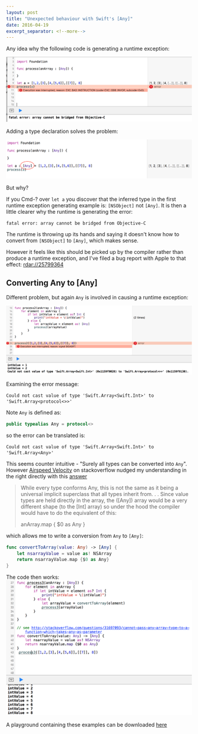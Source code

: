 ```yaml
---
layout: post
title: "Unexpected behaviour with Swift's [Any]"
date: 2016-04-19
excerpt_separator: <!--more-->
---
```

Any idea why the following code is generating a runtime exception:

![](/images/blog/2016-04-19-swift-any-arrays/any-array-exception.png)

Adding a type declaration solves the problem:

![](/images/blog/2016-04-19-swift-any-arrays/any-array-no-exception.png)

But why?
<!--more-->
If you Cmd-? over `let a` you discover that the inferred type in the first runtime exception generating example is: `[NSObject]` not `[Any]`. It is then a little clearer why the runtime is generating the error:
 ```
 fatal error: array cannot be bridged from Objective-C
 ```
The runtime is throwing up its hands and saying it doesn't know how to convert  from `[NSObject]` to `[Any]`, which makes sense.

However it feels like this should be picked up by the compiler rather than produce a runtime exception, and I've filed a bug report with Apple to that effect: [rdar://25799364](http://openradar.appspot.com/radar?id=6151575726718976)  

## Converting Any to [Any]

Different problem, but again `Any` is involved in causing a runtime exception:

![](/images/blog/2016-04-19-swift-any-arrays/any-to-any-array.png)

Examining the error message:

```
Could not cast value of type 'Swift.Array<Swift.Int>' to 'Swift.Array<protocol<>>'
```

Note `Any` is defined as:

```swift
public typealias Any = protocol<>
```

so the error can be translated is:

```
Could not cast value of type 'Swift.Array<Swift.Int>' to 'Swift.Array<Any>'
```

This seems counter intuitive - "Surely all types can be converted into `Any`". However [Airspeed Velocity](https://airspeedvelocity.net) on stackoverflow nudged my understanding in the right directly with this [answer](http://stackoverflow.com/questions/31697093/cannot-pass-any-array-type-to-a-function-which-takes-any-as-parameter#31698054)

> While every type conforms Any, this is not the same as it being a universal implicit superclass that all types inherit from.
> .
> .
> Since value types are held directly in the array, the ([Any]) array would be a very different shape (to the [Int] array) so under the hood the compiler would have to do the equivalent of this:
>
> anArray.map { $0 as Any }

which allows me to write a conversion from `Any` to `[Any]`:

```swift
func convertToArray(value: Any) -> [Any] {
    let nsarrayValue = value as! NSArray
    return nsarrayValue.map {$0 as Any}
}
```

The code then works:
![](/images/blog/2016-04-19-swift-any-arrays/any-to-any-array-2.png)

A playground containing these examples can be downloaded [here](/files/blog/2016-04-19-swift-any-arrays/[Any].playground.zip)
